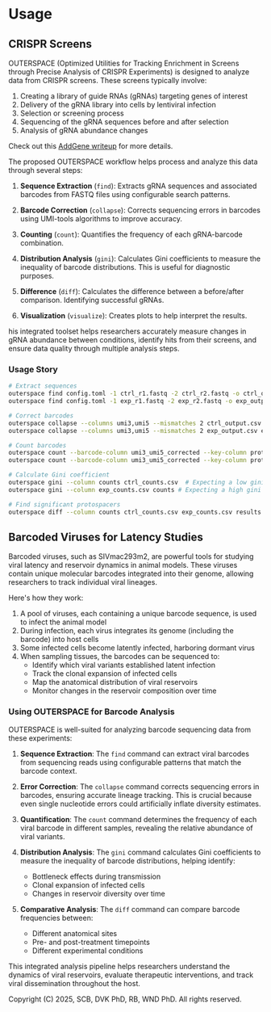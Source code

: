 # Usage

## CRISPR Screens

OUTERSPACE (Optimized Utilities for Tracking Enrichment in Screens through Precise Analysis of CRISPR Experiments) is designed to analyze data from CRISPR screens. These screens typically involve:

1. Creating a library of guide RNAs (gRNAs) targeting genes of interest
2. Delivery of the gRNA library into cells by lentiviral infection
3. Selection or screening process
4. Sequencing of the gRNA sequences before and after selection
5. Analysis of gRNA abundance changes

Check out this [AddGene writeup](https://www.addgene.org/guides/pooled-libraries/) for more details.

The proposed OUTERSPACE workflow helps process and analyze this data through several steps:

1. **Sequence Extraction** (`find`): Extracts gRNA sequences and associated barcodes from FASTQ files using configurable search patterns.

2. **Barcode Correction** (`collapse`): Corrects sequencing errors in barcodes using UMI-tools algorithms to improve accuracy.

3. **Counting** (`count`): Quantifies the frequency of each gRNA-barcode combination.

4. **Distribution Analysis** (`gini`): Calculates Gini coefficients to measure the inequality of barcode distributions. This is useful for diagnostic purposes.

5. **Difference** (`diff`): Calculates the difference between a before/after comparison. Identifying successful gRNAs.

6. **Visualization** (`visualize`): Creates plots to help interpret the results.

his integrated toolset helps researchers accurately measure changes in gRNA abundance between conditions, identify hits from their screens, and ensure data quality through multiple analysis steps.

### Usage Story

```bash
# Extract sequences
outerspace find config.toml -1 ctrl_r1.fastq -2 ctrl_r2.fastq -o ctrl_output.csv
outerspace find config.toml -1 exp_r1.fastq -2 exp_r2.fastq -o exp_output.csv

# Correct barcodes
outerspace collapse --columns umi3,umi5 --mismatches 2 ctrl_output.csv ctrl_output_collapsed.csv
outerspace collapse --columns umi3,umi5 --mismatches 2 exp_output.csv exp_output_collapsed.csv

# Count barcodes
outerspace count --barcode-column umi3_umi5_corrected --key-column protospacer ctrl_output_collapsed.csv ctrl_counts.csv
outerspace count --barcode-column umi3_umi5_corrected --key-column protospacer exp_output_collapsed.csv exp_counts.csv 

# Calculate Gini coefficient
outerspace gini --column counts ctrl_counts.csv  # Expecting a low gini
outerspace gini --column exp_counts.csv counts # Expecting a high gini

# Find significant protospacers
outerspace diff --column counts ctrl_counts.csv exp_counts.csv results.csv 
```

## Barcoded Viruses for Latency Studies

Barcoded viruses, such as SIVmac293m2, are powerful tools for studying viral latency and reservoir dynamics in animal models.
These viruses contain unique molecular barcodes integrated into their genome, allowing researchers to track individual viral lineages.

Here's how they work:

1. A pool of viruses, each containing a unique barcode sequence, is used to infect the animal model
2. During infection, each virus integrates its genome (including the barcode) into host cells
3. Some infected cells become latently infected, harboring dormant virus
4. When sampling tissues, the barcodes can be sequenced to:
   - Identify which viral variants established latent infection
   - Track the clonal expansion of infected cells
   - Map the anatomical distribution of viral reservoirs
   - Monitor changes in the reservoir composition over time

### Using OUTERSPACE for Barcode Analysis

OUTERSPACE is well-suited for analyzing barcode sequencing data from these experiments:

1. **Sequence Extraction**: The `find` command can extract viral barcodes from sequencing reads using configurable patterns that match the barcode context.

2. **Error Correction**: The `collapse` command corrects sequencing errors in barcodes, ensuring accurate lineage tracking. This is crucial because even single nucleotide errors could artificially inflate diversity estimates.

3. **Quantification**: The `count` command determines the frequency of each viral barcode in different samples, revealing the relative abundance of viral variants.

4. **Distribution Analysis**: The `gini` command calculates Gini coefficients to measure the inequality of barcode distributions, helping identify:
   - Bottleneck effects during transmission
   - Clonal expansion of infected cells
   - Changes in reservoir diversity over time

5. **Comparative Analysis**: The `diff` command can compare barcode frequencies between:
   - Different anatomical sites
   - Pre- and post-treatment timepoints
   - Different experimental conditions

This integrated analysis pipeline helps researchers understand the dynamics of viral reservoirs, evaluate therapeutic interventions, and track viral dissemination throughout the host.

Copyright (C) 2025, SCB, DVK PhD, RB, WND PhD. All rights reserved.
